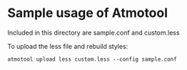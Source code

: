 # Sample usage of Atmotool

Included in this directory are sample.conf and custom.less

To upload the less file and rebuild styles:

```
atmotool upload less custom.less --config sample.conf
```

